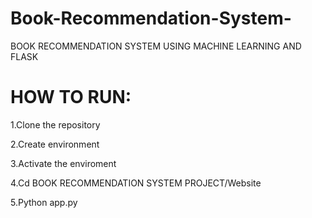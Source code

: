 # Book-Recommendation-System-
BOOK RECOMMENDATION SYSTEM USING MACHINE LEARNING AND FLASK

# HOW TO RUN:
1.Clone the repository

2.Create environment 

3.Activate the enviroment 

4.Cd BOOK RECOMMENDATION SYSTEM PROJECT/Website

5.Python app.py
